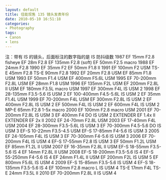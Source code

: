 ```yaml
---
layout: default
title: 佳能现售 135 镜头发表年份
date: 2010-05-10 16:51:18
categories:
- Photography
tags:
- Canon
- lens
---
```

注：带有 IS 的镜头，后面标注的数字指的是 IS 防抖级数
1987
EF 15mm F2.8 fisheye
EF 28m F2.8
EF 135mm F2.8 (soft)
EF 50mm F2.5 macro
1988
EF 24mm F2.8
1990
EF 35mm F2
EF 50mm F1.8 II
1991
EF 100mm F2 USM
TS-E 45mm F2.8
TS-E 90mm F2.8
1992
EF 20mm F2.8 USM
EF 85mm F1.8 USM
1993
EF 50mm F1.4 USM
EF 400mm F5.6L USM
1995
EF 70-200mm F2.8L USM
EF 28mm F1.8 USM
1996
EF 135mm F2L USM
EF 200mm F2.8L II USM
EF 180mm F3.5L macro USM
1997
EF 300mm F4L IS USM 2
1998
EF 28-135mm F3.5-5.6 IS USM 2
EF 100-400mm F4.5-5.6L IS USM 2
EF 35mm F1.4L USM
1999
EF 70-200mm F4L USM
EF 300mm F2.8L IS USM 2
EF 400mm F2.8L IS USM 2
EF 500mm F4L IS USM 2
EF 600mm F4L IS USM 2
MP-E 65mm F2.8 1-5x macro
2000
EF 100mm F2.8 macro USM
2001
EF 70-200mm F2.8L IS USM 3
EF 400mm F4 DO IS USM 2
EXTENDER EF 1.4x II
EXTENDER EF 2x II
2002
EF 24-70mm F2.8L USM
2003
EF 17-40mm F4L USM
2004
EF 28-300mm F3.5-5.6L IS USM 3
EF 70-300mm F4.5-5.6 DO IS USM 3
EF-S 10-22mm F3.5-4.5 USM
EF-S 17-85mm F4-5.6 IS USM 3
2005
EF 24-105mm F4L IS USM 3
EF 70-300mm F4-5.6 IS USM 3
2006
EF 70-200mm F4L IS USM 4
EF-S 17-55mm F2.8 IS USM 3
EF 50mm F1.2L USM
EF 85mm F1.2L II USM
2007
EF 16-35mm F2.8L II USM
EF-S 18-55mm F3.5-5.6 IS 4
EF 14mm F2.8L II USM
2008
EF-S 18-200mm F3.5-5.6 IS 4
EF-S 55-250mm F4-5.6 IS 4
EF 24mm F1.4L II USM
EF 200mm F2L IS USM 5
EF 800mm F5.6L IS USM 4
2009
EF-S 15-85mm F3.5-5.6 IS USM 4
EF-S 18-135mm F3.5-5.6 IS 4
EF 100mm F2.8 macro L IS USM 4
TS-E 17mm F4L
TS-E 24mm F3.5L II
2010
EF 70-200mm F2.8L II IS USM 4